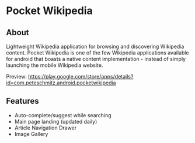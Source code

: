 # Pocket Wikipedia


## About

Lightweight Wikipedia application for browsing and discovering Wikipedia content. Pocket Wikipedia is one of the few Wikipedia applications available for android that boasts a native content implementation - instead of simply launching the mobile Wikipedia website.

Preview:
https://play.google.com/store/apps/details?id=com.peteschmitz.android.pocketwikipedia


## Features

* Auto-complete/suggest while searching
* Main page landing (updated daily)
* Article Navigation Drawer
* Image Gallery
